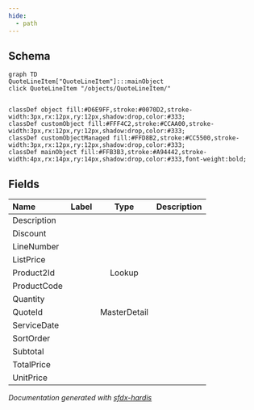 ```yaml
---
hide:
  - path
---
```



## Schema

```mermaid
graph TD
QuoteLineItem["QuoteLineItem"]:::mainObject
click QuoteLineItem "/objects/QuoteLineItem/"


classDef object fill:#D6E9FF,stroke:#0070D2,stroke-width:3px,rx:12px,ry:12px,shadow:drop,color:#333;
classDef customObject fill:#FFF4C2,stroke:#CCAA00,stroke-width:3px,rx:12px,ry:12px,shadow:drop,color:#333;
classDef customObjectManaged fill:#FFD8B2,stroke:#CC5500,stroke-width:3px,rx:12px,ry:12px,shadow:drop,color:#333;
classDef mainObject fill:#FFB3B3,stroke:#A94442,stroke-width:4px,rx:14px,ry:14px,shadow:drop,color:#333,font-weight:bold;

```


<!-- Object description -->

## Fields

| Name      | Label | Type | Description |
| :-------- | :---- | :--: | :---------- | 
| Description |  |  | <!-- --> |
| Discount |  |  | <!-- --> |
| LineNumber |  |  | <!-- --> |
| ListPrice |  |  | <!-- --> |
| Product2Id |  | Lookup | <!-- --> |
| ProductCode |  |  | <!-- --> |
| Quantity |  |  | <!-- --> |
| QuoteId |  | MasterDetail | <!-- --> |
| ServiceDate |  |  | <!-- --> |
| SortOrder |  |  | <!-- --> |
| Subtotal |  |  | <!-- --> |
| TotalPrice |  |  | <!-- --> |
| UnitPrice |  |  | <!-- --> |








_Documentation generated with [sfdx-hardis](https://sfdx-hardis.cloudity.com)_
